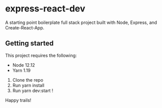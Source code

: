 # express-react-dev
A starting point boilerplate full stack project built with Node, Express, and Create-React-App.

## Getting started
This project requires the following:

* Node 12.12
* Yarn 1.19

1. Clone the repo
2. Run yarn install
3. Run yarn dev:start !

Happy trails!